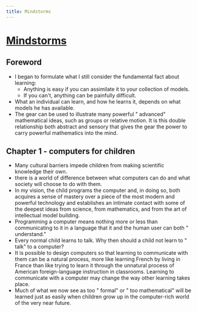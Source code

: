 ```yaml
---
title: Mindstorms
---
```


# [Mindstorms](http://goodreads.com/book/show/703532)

## Foreword

- I began to formulate what I still consider the fundamental fact about learning:
  - Anything is easy if you can assimilate it to your collection of models.
  - If you can't, anything can be painfully difficult.
- What an individual can learn, and how he learns it, depends on what models he has available.
- The gear can be used to illustrate many powerful " advanced" mathematical ideas, such as groups or relative motion. It is this double relationship both abstract and sensory that gives the gear the power to carry powerful mathematics into the mind.

## Chapter 1 - computers for children

- Many cultural barriers impede children from making scientific knowledge their own.
- there is a world of difference between what computers can do and what society will choose to do with them.
- In my vision, the child programs the computer and, in doing so, both acquires a sense of mastery over a piece of the most modern and powerful technology and establishes an intimate contact with some of the deepest ideas from science, from mathematics, and from the art of intellectual model building.
- Programming a computer means nothing more or less than communicating to it in a language that it and the human user can both " understand."
- Every normal child learns to talk. Why then should a child not learn to " talk" to a computer?
- It is possible to design computers so that learning to communicate with them can be a natural process, more like learning French by living in France than like trying to learn it through the unnatural process of American foreign-language instruction in classrooms. Learning to communicate with a computer may change the way other learning takes place.
- Much of what we now see as too " formal" or " too mathematical" will be learned just as easily when children grow up in the computer-rich world of the very near future.
